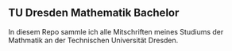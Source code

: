 ## TU Dresden Mathematik Bachelor

In diesem Repo sammle ich alle Mitschriften meines Studiums der Mathmatik an
der Technischen Universität Dresden.